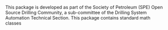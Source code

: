This package is developed as part of the Society of Petroleum (SPE) Open Source Drilling Community, a sub-committee of the Drilling System Automation Technical Section.
This package contains standard math classes
